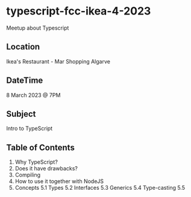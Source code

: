 # typescript-fcc-ikea-4-2023
Meetup about Typescript

## Location

Ikea's Restaurant - Mar Shopping Algarve

## DateTime

8 March 2023 @ 7PM

## Subject

Intro to TypeScript

## Table of Contents

1. Why TypeScript?
2. Does it have drawbacks?
3. Compiling
4. How to use it together with NodeJS
5. Concepts 
  5.1 Types
  5.2 Interfaces
  5.3 Generics 
  5.4 Type-casting 
  5.5 

